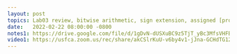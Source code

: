 ```yaml
---
layout: post
topics: Lab03 review, bitwise arithmetic, sign extension, assigned [project03](assignments/project03.html) due 3/28
date:   2022-02-22 08:00:00 -0800
notes1: https://drive.google.com/file/d/1gDvN-dUSXuBC9z5TjT_yBc3MfsVHFBQC/view?usp=sharing
video1: https://usfca.zoom.us/rec/share/akCSlrKuU-v6by4v1-jJna-GCHdTG124IFkoqng11McMp7AgcSDFgZrjPfJjHGNP.wZ5Xxm9_QOPSBktx
---
```

